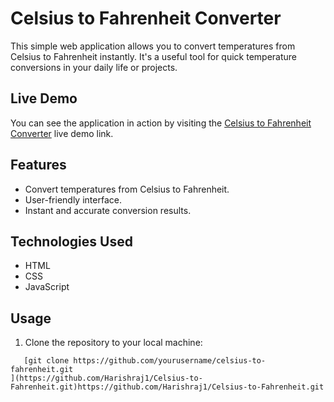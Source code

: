 # Celsius to Fahrenheit Converter

This simple web application allows you to convert temperatures from Celsius to Fahrenheit instantly. It's a useful tool for quick temperature conversions in your daily life or projects.

## Live Demo

You can see the application in action by visiting the [Celsius to Fahrenheit Converter](#file:///D:/html,css,js/small%20project-HTML,CSS,JS/lenght%20convertor/index.html) live demo link.

## Features

- Convert temperatures from Celsius to Fahrenheit.
- User-friendly interface.
- Instant and accurate conversion results.

## Technologies Used

- HTML
- CSS
- JavaScript

## Usage

1. Clone the repository to your local machine:

```shell
   [git clone https://github.com/yourusername/celsius-to-fahrenheit.git
](https://github.com/Harishraj1/Celsius-to-Fahrenheit.git)https://github.com/Harishraj1/Celsius-to-Fahrenheit.git
